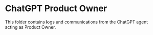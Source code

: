 # ChatGPT Product Owner

This folder contains logs and communications from the ChatGPT agent acting as Product Owner.